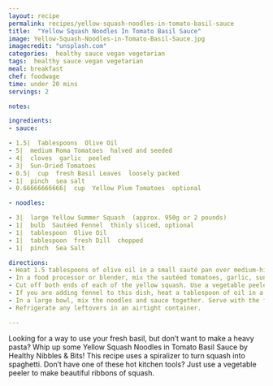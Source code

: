 ```yaml
---
layout: recipe
permalink: recipes/yellow-squash-noodles-in-tomato-basil-sauce
title:  "Yellow Squash Noodles In Tomato Basil Sauce"
image: Yellow-Squash-Noodles-in-Tomato-Basil-Sauce.jpg
imagecredit: "unsplash.com"
categories:  healthy sauce vegan vegetarian
tags:  healthy sauce vegan vegetarian
meal: breakfast
chef: foodwage
time: under 20 mins
servings: 2

notes:

ingredients:
- sauce:

- 1.5|  Tablespoons  Olive Oil
- 5|  medium Roma Tomatoes  halved and seeded
- 4|  cloves  garlic  peeled
- 3|  Sun-Dried Tomatoes
- 0.5|  cup  fresh Basil Leaves  loosely packed
- 1|  pinch  sea salt
- 0.66666666666|  cup  Yellow Plum Tomatoes  optional

- noodles:

- 3|  large Yellow Summer Squash  (approx. 950g or 2 pounds)
- 1|  bulb  Sautéed Fennel  thinly sliced, optional
- 1|  tablespoon  Olive Oil
- 1|  tablespoon  fresh Dill  chopped
- 1|  pinch  Sea Salt

directions:
- Heat 1.5 tablespoons of olive oil in a small sauté pan over medium-high heat. When the pan is hot, add the garlic and tomatoes cut side down. Let the tomatoes cook for 3 minutes before turning them over. Cook for another 2-3 minutes and then turn off the heat.
- In a food processor or blender, mix the sautéed tomatoes, garlic, sun-dried tomatoes, basil, and salt until smooth.
- Cut off both ends of each of the yellow squash. Use a vegetable peeler to make ribbons of squash, or spiralize with Blade B to create squash noodles. Chop the noodles several times so that they are easier to eat and slice the part of the squash that is not spiralized and mix in with the squash noodles.
- If you are adding fennel to this dish, heat a tablespoon of oil in a small sauté pan over medium-high heat. When the pan is hot, add the fennel and sauté them for about 4-5 minutes or until they turn translucent. Season with some fresh dill and salt.
- In a large bowl, mix the noodles and sauce together. Serve with the fennel and plum tomatoes.
- Refrigerate any leftovers in an airtight container.

---
```


Looking for a way to use your fresh basil, but don’t want to make a heavy pasta? Whip up some Yellow Squash Noodles in Tomato Basil Sauce by Healthy Nibbles & Bits! This recipe uses a spiralizer to turn squash into spaghetti. Don’t have one of these hot kitchen tools? Just use a vegetable peeler to make beautiful ribbons of squash.